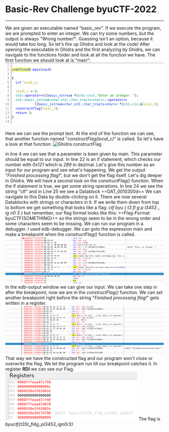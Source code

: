 # Basic-Rev Challenge byuCTF-2022
---------------------------------

We are given an executable named "basic_rev". If we execute the program, we are prompted to enter an integer.
We can try some numbers, but the output is always "Wrong number!". Guessing isn't an option, because it would take too long.
So let's fire up Ghidra and look at the code!
After opening the executable in Ghidra and the first analyzing by Ghidra, we can navigate to the functions folder and look at all the function we have.
The first function we should look at is "main":
![Ghidra main](Basic_Rev-Ghidra-main.png)

Here we can see the prompt text. At the end of the function we can see, that another function named "*constructFlag(local_c)*" is called.
So let's have a look at that function:
![Ghidra constructFlag](Basic_Rev-Ghidra-constructFlag.png)

in line 4 we can see that a parameter is been given by main. This parameter should be equal to our input.
In line 22 is an if statement, which checks our number with *0x121* which is *289* in dezimal.
Let's give this number as an input for our program and see what's happening.
We get the output "*Finished processing flag!*", but we don't get the flag itself. Let's dig deeper in Ghidra.
We will have a second look on the *constructFlag()* function. When the if statement is true, we get some string operations.
In line 24 we see the string "ctf" and in Line 25 we see a Datablock ==DAT_0010300d==
We can navigate to this Data by double-clicking on it. There are now several Datablocks with strings or characters in it.
If we write them down from top to bottom we get something that looks like a flag:
*ctf byu { t3 fl g p l3453 _ ig n0 3 }*
but remember, our flag format looks like this: ==Flag-Format: byuCTF{SOMETHING}==
so the strings seem to be in the wrong order and some characters seem to be missing.
We can run our program in a debugger. I used edb-debugger. We can goto the expression main and make a breakpoint when the *constructFlag()*
function is called.
![EDB constructFlag](Basic_Rev-EDB-constructFlag.png)
In the edb-output window we can give our input. We can take one step in after the breakpoint, now we are in the *constructFlag()* function.
We can set another breakpoint right before the string "*Finished processing flag!*" gets written in a register.
![EDB finished](Basic_Rev-EDB-finished.png)
That way we have the constructed flag and our program won't close or overwrite the flag.
We let the program run till our breakpoint catches it. In register **RDI** we can see our Flag.
![EDB flag](Basic_Rev-EDB-flag.png)
The flag is *byuctf{t35t_fl4g_pl3453_ign0r3}*